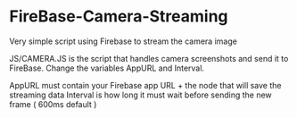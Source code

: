 # FireBase-Camera-Streaming
Very simple script using Firebase to stream the camera image

JS/CAMERA.JS is the script that handles camera screenshots and send it to FireBase.
Change the variables AppURL and Interval.

AppURL must contain your Firebase app URL + the node that will save the streaming data
Interval is how long it must wait before sending the new frame ( 600ms default )
